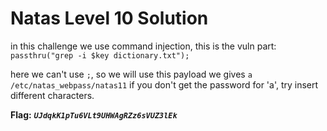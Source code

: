 # Natas Level 10 Solution

in this challenge we use command injection, this is the vuln part: `passthru("grep -i $key dictionary.txt");`

here we can't use `;`, so we will use this payload we gives 
`a /etc/natas_webpass/natas11`
if you don't get the password for 'a', try insert different characters.

**Flag:** ***`UJdqkK1pTu6VLt9UHWAgRZz6sVUZ3lEk`*** 